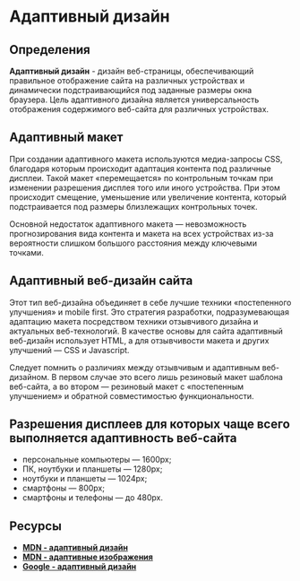 # Адаптивный дизайн

## Определения

**Адаптивный дизайн** - дизайн веб-страницы, обеспечивающий правильное отображение сайта на различных устройствах и динамически подстраивающийся под заданные размеры окна браузера. Цель адаптивного дизайна является универсальность отображения содержимого веб-сайта для различных устройствах.

## Адаптивный макет

При создании адаптивного макета используются медиа-запросы CSS, благодаря которым происходит адаптация контента под различные дисплеи. Такой макет «перемещается» по контрольным точкам при изменении разрешения дисплея того или иного устройства. При этом происходит смещение, уменьшение или увеличение контента, который подстраивается под размеры близлежащих контрольных точек.

Основной недостаток адаптивного макета ― невозможность прогнозирования вида контента и макета на всех устройствах из-за вероятности слишком большого расстояния между ключевыми точками.

## Адаптивный веб-дизайн сайта

Этот тип веб-дизайна объединяет в себе лучшие техники «постепенного улучшения» и mobile first. Это стратегия разработки, подразумевающая адаптацию макета посредством техники отзывчивого дизайна и актуальных веб-технологий. В качестве основы для сайта адаптивный веб-дизайн использует HTML, а для отзывчивости макета и других улучшений ― CSS и Javascript.

Следует помнить о различиях между отзывчивым и адаптивным веб-дизайном. В первом случае это всего лишь резиновый макет шаблона веб-сайта, а во втором ― резиновый макет с «постепенным улучшением» и обратной совместимостью функциональности.

## Разрешения дисплеев для которых чаще всего выполняется адаптивность веб-сайта

- персональные компьютеры ― 1600px;
- ПК, ноутбуки и планшеты ― 1280px;
- ноутбуки и планшеты ― 1024px;
- смартфоны ― 800px;
- смартфоны и телефоны ― до 480px.

## Ресурсы

- **[MDN - адаптивный дизайн](https://developer.mozilla.org/ru/docs/Tools/Responsive_Design_Mode)**
- **[MDN - адаптивные изображения](https://developer.mozilla.org/ru/docs/Learn/HTML/Multimedia_and_embedding/Responsive_images)**
- **[Google - адаптивный дизайн](https://developers.google.com/search/mobile-sites/mobile-seo/responsive-design?hl=ru)**
